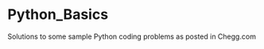 <meta name="google-site-verification" content="YAgJgLxlWixAwNvuqnC0H0asSDY2OOZQJklFyACM5t0" />

# Python_Basics
Solutions to some sample Python coding problems as posted in Chegg.com

